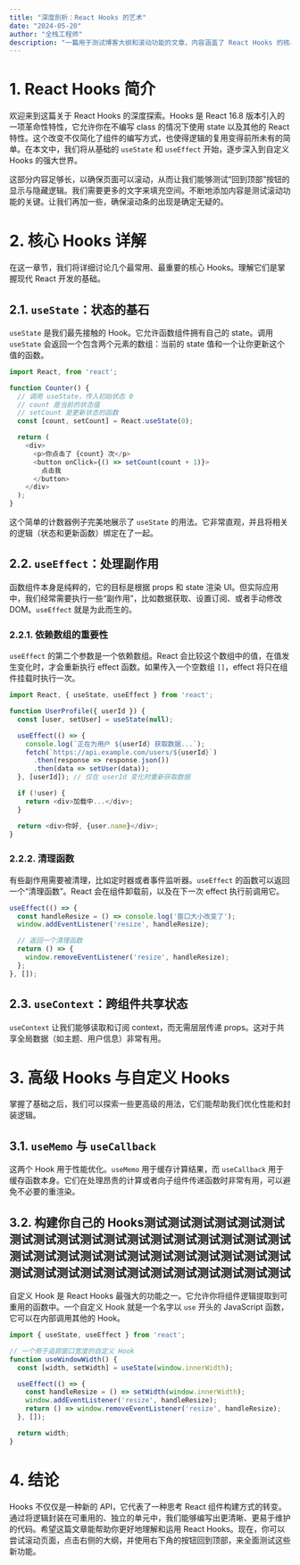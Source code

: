 ```yaml
---
title: "深度剖析：React Hooks 的艺术"
date: "2024-05-20"
author: "全栈工程师"
description: "一篇用于测试博客大纲和滚动功能的文章，内容涵盖了 React Hooks 的核心概念和高级用法。"
---
```


# 1. React Hooks 简介

欢迎来到这篇关于 React Hooks 的深度探索。Hooks 是 React 16.8 版本引入的一项革命性特性，它允许你在不编写 class 的情况下使用 state 以及其他的 React 特性。这个改变不仅简化了组件的编写方式，也使得逻辑的复用变得前所未有的简单。在本文中，我们将从基础的 `useState` 和 `useEffect` 开始，逐步深入到自定义 Hooks 的强大世界。

这部分内容足够长，以确保页面可以滚动，从而让我们能够测试“回到顶部”按钮的显示与隐藏逻辑。我们需要更多的文字来填充空间。不断地添加内容是测试滚动功能的关键。让我们再加一些，确保滚动条的出现是确定无疑的。

# 2. 核心 Hooks 详解

在这一章节，我们将详细讨论几个最常用、最重要的核心 Hooks。理解它们是掌握现代 React 开发的基础。

## 2.1. `useState`：状态的基石

`useState` 是我们最先接触的 Hook。它允许函数组件拥有自己的 state。调用 `useState` 会返回一个包含两个元素的数组：当前的 state 值和一个让你更新这个值的函数。

```typescript
import React, from 'react';

function Counter() {
  // 调用 useState，传入初始状态 0
  // count 是当前的状态值
  // setCount 是更新状态的函数
  const [count, setCount] = React.useState(0);

  return (
    <div>
      <p>你点击了 {count} 次</p>
      <button onClick={() => setCount(count + 1)}>
        点击我
      </button>
    </div>
  );
}
```

这个简单的计数器例子完美地展示了 `useState` 的用法。它非常直观，并且将相关的逻辑（状态和更新函数）绑定在了一起。

## 2.2. `useEffect`：处理副作用

函数组件本身是纯粹的，它的目标是根据 props 和 state 渲染 UI。但实际应用中，我们经常需要执行一些“副作用”，比如数据获取、设置订阅、或者手动修改 DOM。`useEffect` 就是为此而生的。

### 2.2.1. 依赖数组的重要性

`useEffect` 的第二个参数是一个依赖数组。React 会比较这个数组中的值，在值发生变化时，才会重新执行 effect 函数。如果传入一个空数组 `[]`，effect 将只在组件挂载时执行一次。

```javascript
import React, { useState, useEffect } from 'react';

function UserProfile({ userId }) {
  const [user, setUser] = useState(null);

  useEffect(() => {
    console.log(`正在为用户 ${userId} 获取数据...`);
    fetch(`https://api.example.com/users/${userId}`)
      .then(response => response.json())
      .then(data => setUser(data));
  }, [userId]); // 仅在 userId 变化时重新获取数据

  if (!user) {
    return <div>加载中...</div>;
  }

  return <div>你好, {user.name}</div>;
}
```

### 2.2.2. 清理函数

有些副作用需要被清理，比如定时器或者事件监听器。`useEffect` 的函数可以返回一个“清理函数”。React 会在组件卸载前，以及在下一次 effect 执行前调用它。

```javascript
useEffect(() => {
  const handleResize = () => console.log('窗口大小改变了');
  window.addEventListener('resize', handleResize);

  // 返回一个清理函数
  return () => {
    window.removeEventListener('resize', handleResize);
  };
}, []);
```

## 2.3. `useContext`：跨组件共享状态

`useContext` 让我们能够读取和订阅 context，而无需层层传递 props。这对于共享全局数据（如主题、用户信息）非常有用。

# 3. 高级 Hooks 与自定义 Hooks

掌握了基础之后，我们可以探索一些更高级的用法，它们能帮助我们优化性能和封装逻辑。

## 3.1. `useMemo` 与 `useCallback`

这两个 Hook 用于性能优化。`useMemo` 用于缓存计算结果，而 `useCallback` 用于缓存函数本身。它们在处理昂贵的计算或者向子组件传递函数时非常有用，可以避免不必要的重渲染。

## 3.2. 构建你自己的 Hooks测试测试测试测试测试测试测试测试测试测试测试测试测试测试测试测试测试测试测试测试测试测试测试测试测试测试测试测试测试测试测试测试测试测试测试测试测试测试测试测试测试测试

自定义 Hook 是 React Hooks 最强大的功能之一。它允许你将组件逻辑提取到可重用的函数中。一个自定义 Hook 就是一个名字以 `use` 开头的 JavaScript 函数，它可以在内部调用其他的 Hook。

```typescript
import { useState, useEffect } from 'react';

// 一个用于追踪窗口宽度的自定义 Hook
function useWindowWidth() {
  const [width, setWidth] = useState(window.innerWidth);

  useEffect(() => {
    const handleResize = () => setWidth(window.innerWidth);
    window.addEventListener('resize', handleResize);
    return () => window.removeEventListener('resize', handleResize);
  }, []);

  return width;
}
```

# 4. 结论

Hooks 不仅仅是一种新的 API，它代表了一种思考 React 组件构建方式的转变。通过将逻辑封装在可重用的、独立的单元中，我们能够编写出更清晰、更易于维护的代码。希望这篇文章能帮助你更好地理解和运用 React Hooks。现在，你可以尝试滚动页面，点击右侧的大纲，并使用右下角的按钮回到顶部，来全面测试这些新功能。
